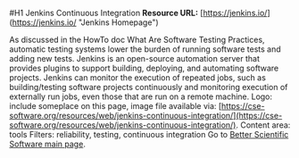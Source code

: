 #H1 Jenkins Continuous Integration
**Resource URL:**  [https://jenkins.io/] (https://jenkins.io/ "Jenkins Homepage") 

As discussed in the HowTo doc What Are Software Testing Practices, automatic testing systems lower the burden of running software tests and adding new tests.  Jenkins is an open-source automation server that provides plugins to support building, deploying, and automating software projects. Jenkins can monitor the execution of repeated jobs, such as building/testing software projects continuously and monitoring execution of externally run jobs, even those that are run on a remote machine. 
Logo: include someplace on this page, image file available via:  [https://cse-software.org/resources/web/jenkins-continuous-integration/](https://cse-software.org/resources/web/jenkins-continuous-integration/).
Content area:  tools
Filters: reliability, testing, continuous integration
Go to [Better Scientific Software main page](http://betterscientificsoftware.info).
